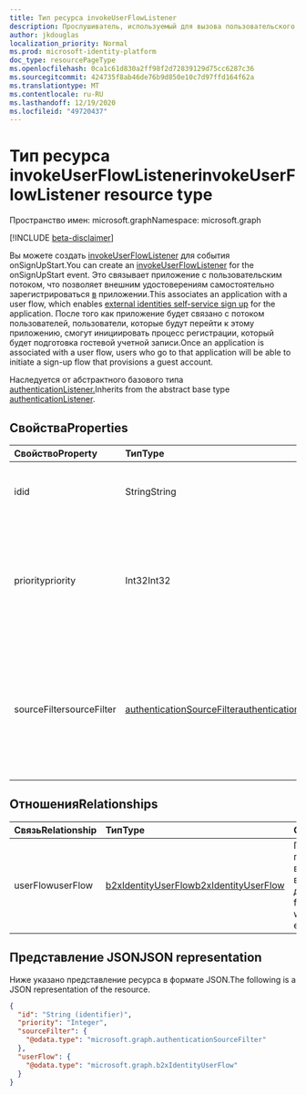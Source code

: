 ```yaml
---
title: Тип ресурса invokeUserFlowListener
description: Прослушиватель, используемый для вызова пользовательского потока во время события проверки подлинности.
author: jkdouglas
localization_priority: Normal
ms.prod: microsoft-identity-platform
doc_type: resourcePageType
ms.openlocfilehash: 0ca1c61d830a2ff98f2d72839129d75cc6287c36
ms.sourcegitcommit: 424735f8ab46de76b9d850e10c7d97ffd164f62a
ms.translationtype: MT
ms.contentlocale: ru-RU
ms.lasthandoff: 12/19/2020
ms.locfileid: "49720437"
---
```

# <a name="invokeuserflowlistener-resource-type"></a><span data-ttu-id="1224c-103">Тип ресурса invokeUserFlowListener</span><span class="sxs-lookup"><span data-stu-id="1224c-103">invokeUserFlowListener resource type</span></span>

<span data-ttu-id="1224c-104">Пространство имен: microsoft.graph</span><span class="sxs-lookup"><span data-stu-id="1224c-104">Namespace: microsoft.graph</span></span>

[!INCLUDE [beta-disclaimer](../../includes/beta-disclaimer.md)]

<span data-ttu-id="1224c-105">Вы можете создать [invokeUserFlowListener](../resources/invokeuserflowlistener.md) для события onSignUpStart.</span><span class="sxs-lookup"><span data-stu-id="1224c-105">You can create an [invokeUserFlowListener](../resources/invokeuserflowlistener.md) for the onSignUpStart event.</span></span> <span data-ttu-id="1224c-106">Это связывает приложение с пользовательским потоком, что позволяет внешним удостоверениям самостоятельно зарегистрироваться [в](https://docs.microsoft.com/azure/active-directory/external-identities/self-service-sign-up-overview) приложении.</span><span class="sxs-lookup"><span data-stu-id="1224c-106">This associates an application with a user flow, which enables [external identities self-service sign up](https://docs.microsoft.com/azure/active-directory/external-identities/self-service-sign-up-overview) for the application.</span></span> <span data-ttu-id="1224c-107">После того как приложение будет связано с потоком пользователей, пользователи, которые будут перейти к этому приложению, смогут инициировать процесс регистрации, который будет подготовка гостевой учетной записи.</span><span class="sxs-lookup"><span data-stu-id="1224c-107">Once an application is associated with a user flow, users who go to that application will be able to initiate a sign-up flow that provisions a guest account.</span></span>

<span data-ttu-id="1224c-108">Наследуется от абстрактного базового типа [authenticationListener.](../resources/authenticationlistener.md)</span><span class="sxs-lookup"><span data-stu-id="1224c-108">Inherits from the abstract base type [authenticationListener](../resources/authenticationlistener.md).</span></span>

## <a name="properties"></a><span data-ttu-id="1224c-109">Свойства</span><span class="sxs-lookup"><span data-stu-id="1224c-109">Properties</span></span>

|<span data-ttu-id="1224c-110">Свойство</span><span class="sxs-lookup"><span data-stu-id="1224c-110">Property</span></span>|<span data-ttu-id="1224c-111">Тип</span><span class="sxs-lookup"><span data-stu-id="1224c-111">Type</span></span>|<span data-ttu-id="1224c-112">Описание</span><span class="sxs-lookup"><span data-stu-id="1224c-112">Description</span></span>|
|:---|:---|:---|
|<span data-ttu-id="1224c-113">id</span><span class="sxs-lookup"><span data-stu-id="1224c-113">id</span></span>|<span data-ttu-id="1224c-114">String</span><span class="sxs-lookup"><span data-stu-id="1224c-114">String</span></span>|<span data-ttu-id="1224c-115">Идентификатор действия.</span><span class="sxs-lookup"><span data-stu-id="1224c-115">The identifier of the action.</span></span> <span data-ttu-id="1224c-116">Наследуется [от authenticationListener.](../resources/authenticationlistener.md)</span><span class="sxs-lookup"><span data-stu-id="1224c-116">Inherited from [authenticationListener](../resources/authenticationlistener.md).</span></span>|
|<span data-ttu-id="1224c-117">priority</span><span class="sxs-lookup"><span data-stu-id="1224c-117">priority</span></span>|<span data-ttu-id="1224c-118">Int32</span><span class="sxs-lookup"><span data-stu-id="1224c-118">Int32</span></span>|<span data-ttu-id="1224c-119">Приоритет действия, используемого для определения одного из нескольких применимых действий.</span><span class="sxs-lookup"><span data-stu-id="1224c-119">The priority of the action that is used to determine one out of multiple applicable actions.</span></span> <span data-ttu-id="1224c-120">Наследуется [от authenticationListener.](../resources/authenticationlistener.md)</span><span class="sxs-lookup"><span data-stu-id="1224c-120">Inherited from [authenticationListener](../resources/authenticationlistener.md).</span></span>|
|<span data-ttu-id="1224c-121">sourceFilter</span><span class="sxs-lookup"><span data-stu-id="1224c-121">sourceFilter</span></span>|[<span data-ttu-id="1224c-122">authenticationSourceFilter</span><span class="sxs-lookup"><span data-stu-id="1224c-122">authenticationSourceFilter</span></span>](../resources/authenticationsourcefilter.md)|<span data-ttu-id="1224c-123">Фильтрация на основе источника проверки подлинности, используемого для определения того, выполняется ли прослушиватель.</span><span class="sxs-lookup"><span data-stu-id="1224c-123">Filter based on the source of the authentication that is used to determine whether the listener is executed.</span></span> <span data-ttu-id="1224c-124">Наследуется [от authenticationListener.](../resources/authenticationlistener.md)</span><span class="sxs-lookup"><span data-stu-id="1224c-124">Inherited from [authenticationListener](../resources/authenticationlistener.md).</span></span>|

## <a name="relationships"></a><span data-ttu-id="1224c-125">Отношения</span><span class="sxs-lookup"><span data-stu-id="1224c-125">Relationships</span></span>

|<span data-ttu-id="1224c-126">Связь</span><span class="sxs-lookup"><span data-stu-id="1224c-126">Relationship</span></span>|<span data-ttu-id="1224c-127">Тип</span><span class="sxs-lookup"><span data-stu-id="1224c-127">Type</span></span>|<span data-ttu-id="1224c-128">Описание</span><span class="sxs-lookup"><span data-stu-id="1224c-128">Description</span></span>|
|:---|:---|:---|
|<span data-ttu-id="1224c-129">userFlow</span><span class="sxs-lookup"><span data-stu-id="1224c-129">userFlow</span></span>|[<span data-ttu-id="1224c-130">b2xIdentityUserFlow</span><span class="sxs-lookup"><span data-stu-id="1224c-130">b2xIdentityUserFlow</span></span>](../resources/b2xidentityuserflow.md)|<span data-ttu-id="1224c-131">Пользовательский поток, который вызывается при выполнении этого действия.</span><span class="sxs-lookup"><span data-stu-id="1224c-131">The user flow that is invoked when this action executes.</span></span>|

## <a name="json-representation"></a><span data-ttu-id="1224c-132">Представление JSON</span><span class="sxs-lookup"><span data-stu-id="1224c-132">JSON representation</span></span>

<span data-ttu-id="1224c-133">Ниже указано представление ресурса в формате JSON.</span><span class="sxs-lookup"><span data-stu-id="1224c-133">The following is a JSON representation of the resource.</span></span>
<!-- {
  "blockType": "resource",
  "keyProperty": "id",
  "@odata.type": "microsoft.graph.invokeUserFlowListener",
  "baseType": "microsoft.graph.authenticationListener",
  "openType": false
}
-->

``` json
{
  "id": "String (identifier)",
  "priority": "Integer",
  "sourceFilter": {
    "@odata.type": "microsoft.graph.authenticationSourceFilter"
  },
  "userFlow": {
    "@odata.type": "microsoft.graph.b2xIdentityUserFlow"
  }
}
```
